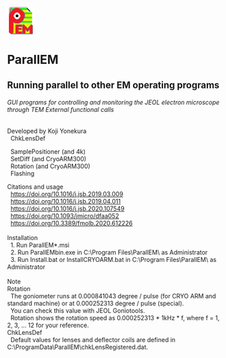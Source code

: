 ![Top](ParallEM.png)
# ParallEM
## Running parallel to other EM operating programs
###### GUI programs for controlling and monitoring the JEOL electron microscope through TEM External functional calls<BR>
Developed by Koji Yonekura<BR>
  &nbsp; ChkLensDef<BR>


  &nbsp; SamplePositioner (and 4k)<BR>
  &nbsp; SetDiff (and CryoARM300)<BR>
  &nbsp; Rotation (and CryoARM300)<BR>
  &nbsp; Flashing<BR>
  
Citations and usage<BR>
  &nbsp; https://doi.org/10.1016/j.jsb.2019.03.009<BR>
  &nbsp; https://doi.org/10.1016/j.jsb.2019.04.011<BR>
  &nbsp; https://doi.org/10.1016/j.jsb.2020.107549<BR>
  &nbsp; https://doi.org/10.1093/jmicro/dfaa052<BR>
  &nbsp; https://doi.org/10.3389/fmolb.2020.612226<BR>
  <BR>
  Installation<BR>
  &nbsp;&nbsp;1. Run ParallEM*.msi<BR>
  &nbsp;&nbsp;2. Run ParallEMbin.exe in C:\Program Files\ParallEM\ as Administrator<BR>
  &nbsp;&nbsp;3. Run Install.bat or InstallCRYOARM.bat in C:\Program Files\ParallEM\ as Administrator<BR>
<BR>
  Note<BR>
  Rotation<BR>
 &nbsp; The goniometer runs at 0.000841043 degree / pulse (for CRYO ARM and standard machine) or at 0.000252313 degree / pulse (special).<BR>
 &nbsp; You can check this value with JEOL Goniotools.<BR>
 &nbsp; Rotation shows the rotation speed as 0.000252313 * 1kHz * f, where f = 1, 2, 3, ... 12 for your reference.<BR>
  ChkLensDef<BR>
 &nbsp; Default values for lenses and deflector coils are defined in C:\ProgramData\ParallEM\chkLensRegistered.dat.<BR>

 
